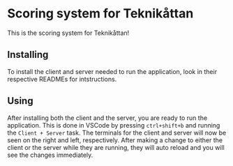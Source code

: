 # Scoring system for Teknikåttan

This is the scoring system for Teknikåttan!

## Installing

To install the client and server needed to run the application, look in their respective READMEs for intstructions.

## Using

After installing both the client and the server, you are ready to run the application.
This is done in VSCode by pressing `ctrl+shift+b` and running the `Client + Server` task.
The terminals for the client and server will now be seen on the right and left, respectively.
After making a change to either the client or the server while they are running, they will auto reload and you will see the changes immediately.
